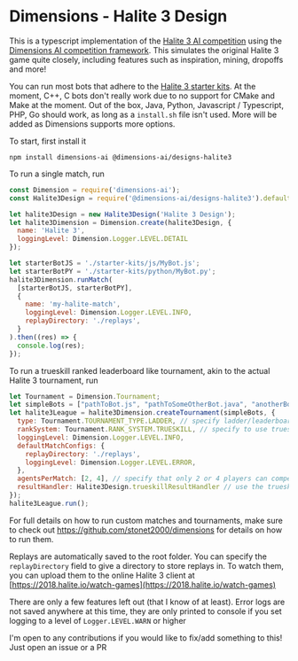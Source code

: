 # Dimensions - Halite 3 Design

This is a typescript implementation of the [Halite 3 AI competition](https://halite.io) using the [Dimensions AI competition framework](https://github.com/stonet2000/dimensions). This simulates the original Halite 3 game quite closely, including features such as inspiration, mining, dropoffs and more!

You can run most bots that adhere to the [Halite 3 starter kits](https://github.com/HaliteChallenge/Halite-III/tree/master/starter_kits). At the moment, C++, C bots don't really work due to no support for CMake and Make at the moment. Out of the box, Java, Python, Javascript / Typescript, PHP, Go should work, as long as a `install.sh` file isn't used. More will be added as Dimensions supports more options.

To start, first install it
```
npm install dimensions-ai @dimensions-ai/designs-halite3
```


To run a single match, run
```js
const Dimension = require('dimensions-ai');
const Halite3Design = require('@dimensions-ai/designs-halite3').default;

let halite3Design = new Halite3Design('Halite 3 Design');
let halite3Dimension = Dimension.create(halite3Design, {
  name: 'Halite 3', 
  loggingLevel: Dimension.Logger.LEVEL.DETAIL
});

let starterBotJS = './starter-kits/js/MyBot.js';
let starterBotPY = './starter-kits/python/MyBot.py';
halite3Dimension.runMatch(
  [starterBotJS, starterBotPY],
  {
    name: 'my-halite-match',
    loggingLevel: Dimension.Logger.LEVEL.INFO,
    replayDirectory: './replays',
  }
).then((res) => {
  console.log(res);
});
```

To run a trueskill ranked leaderboard like tournament, akin to the actual Halite 3 tournament, run


```js
let Tournament = Dimension.Tournament;
let simpleBots = ["pathToBot.js", "pathToSomeOtherBot.java", "anotherBot.cpp", "anotherOne.py"];
let halite3League = halite3Dimension.createTournament(simpleBots, {
  type: Tournament.TOURNAMENT_TYPE.LADDER, // specify ladder/leaderboard tournament
  rankSystem: Tournament.RANK_SYSTEM.TRUESKILL, // specify to use trueskill for ranking
  loggingLevel: Dimension.Logger.LEVEL.INFO,
  defaultMatchConfigs: {
    replayDirectory: './replays',
    loggingLevel: Dimension.Logger.LEVEL.ERROR,
  },
  agentsPerMatch: [2, 4], // specify that only 2 or 4 players can compete at the same time
  resultHandler: Halite3Design.trueskillResultHandler // use the trueskill result handler
});
halite3League.run();
```

For full details on how to run custom matches and tournaments, make sure to check out https://github.com/stonet2000/dimensions for details on how to run them.

Replays are automatically saved to the root folder. You can specify the `replayDirectory` field to give a directory to store replays in. To watch them, you can upload them to the online Halite 3 client at [https://2018.halite.io/watch-games](https://2018.halite.io/watch-games)

There are only a few features left out (that I know of at least). Error logs are not saved anywhere at this time, they are only printed to console if you set logging to a level of `Logger.LEVEL.WARN` or higher

I'm open to any contributions if you would like to fix/add something to this! Just open an issue or a PR
